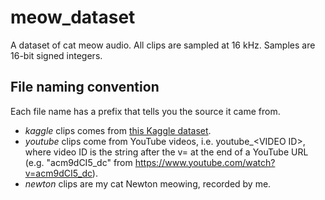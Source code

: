 # meow_dataset
A dataset of cat meow audio. All clips are sampled at 16 kHz. Samples are 16-bit signed integers.

## File naming convention
Each file name has a prefix that tells you the source it came from.
- *kaggle* clips comes from [this Kaggle dataset](https://www.kaggle.com/mmoreaux/audio-cats-and-dogs).
- *youtube* clips come from YouTube videos, i.e. youtube_\<VIDEO ID\>, where video ID is the string after the v= at the end of a YouTube URL (e.g. "acm9dCI5_dc" from https://www.youtube.com/watch?v=acm9dCI5_dc).
- *newton* clips are my cat Newton meowing, recorded by me.
